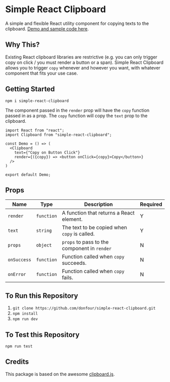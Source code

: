 # Simple React Clipboard

A simple and flexible React utility component for copying texts to the clipboard. [Demo and sample code here](http://donfour.github.io/simple-react-clipboard).

## Why This?

Existing React clipboard libraries are restrictive (e.g. you can only trigger copy on click / you must render a button or a span).
Simple React Clipboard allows you to trigger `copy` whenever and however you want, with whatever component that fits your use case.

## Getting Started
```
npm i simple-react-clipboard
```

The component passed in the `render` prop will have the `copy` function passed in as a prop.
The `copy` function will copy the `text` prop to the clipboard.

```
import React from "react";
import Clipboard from "simple-react-clipboard";

const Demo = () => (
  <Clipboard
    text={"Copy on Button Click"}
    render={({copy}) => <button onClick={copy}>Copy</button>}
  />
)

export default Demo;
```

## Props

Name | Type | Description | Required
--- | --- | --- | ---
`render` | `function` | A function that returns a React element. | Y
`text` | `string` | The text to be copied when `copy` is called. | Y
`props` | `object` | `props` to pass to the component in `render` | N
`onSuccess` | `function` | Function called when `copy` succeeds. | N
`onError` | `function` | Function called when `copy` fails. | N

## To Run this Repository

1. `git clone https://github.com/donfour/simple-react-clipboard.git`
3. `npm install`
4. `npm run dev`

## To Test this Repository

```
npm run test
```

## Credits

This package is based on the awesome [clipboard.js](https://github.com/zenorocha/clipboard.js).
